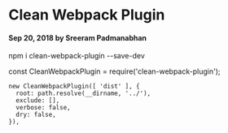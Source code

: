 # Clean Webpack Plugin

#### Sep 20, 2018 by Sreeram Padmanabhan

npm i clean-webpack-plugin --save-dev

const CleanWebpackPlugin = require('clean-webpack-plugin');



    new CleanWebpackPlugin([ 'dist' ], {
      root: path.resolve(__dirname, '../'),
      exclude: [],
      verbose: false,
      dry: false,
    }),